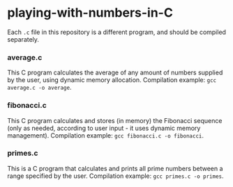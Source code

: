 # playing-with-numbers-in-C

Each `.c` file in this repository is a different program, and should be compiled separately.

### average.c
This C program calculates the average of any amount of numbers supplied by the user, using dynamic memory allocation. Compilation example: `gcc average.c -o average`.

### fibonacci.c
This C program calculates and stores (in memory) the Fibonacci sequence (only as needed, according to user input - it uses dynamic memory management). Compilation example: `gcc fibonacci.c -o fibonacci`.

### primes.c
This is a C program that calculates and prints all prime numbers between a range specified by the user. Compilation example: `gcc primes.c -o primes`.
